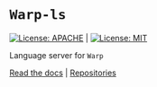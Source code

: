 # `Warp-ls`
[![License: APACHE](https://img.shields.io/badge/License-Apache_2.0-blue.svg)](https://opensource.org/licenses/Apache-2.0) |
[![License: MIT](https://img.shields.io/badge/License-MIT-yellow.svg)](https://opensource.org/licenses/MIT)

Language server for `Warp`

[Read the docs](https://www.warp-lang.org) |
[Repositories](https://www.github.com/warp-lang/warp)
